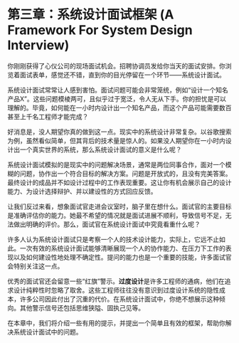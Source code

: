 # 第三章：系统设计面试框架  (A Framework For System Design Interview)

你刚刚获得了心仪公司的现场面试机会。招聘协调员发给你当天的面试安排。你浏览着面试表单，感觉还不错，直到你的目光停留在一个环节——系统设计面试。

系统设计面试常常让人感到害怕。面试问题可能会非常笼统，例如“设计一个知名产品X”。这些问题模棱两可，且似乎过于宽泛，令人无从下手。你的担忧是可以理解的。毕竟，如何能在一小时内设计出一个知名产品，而这个产品可能需要数百甚至上千名工程师才能完成？

好消息是，没人期望你真的做到这一点。现实中的系统设计非常复杂。以谷歌搜索为例，虽然看似简单，但其背后的技术量是惊人的。如果没人期望你在一小时内设计出一个真实世界的系统，那么系统设计面试的意义是什么呢？

系统设计面试模拟的是现实中的问题解决场景，通常是两位同事合作，面对一个模糊的问题，协作出一个符合目标的解决方案。问题是开放式的，且没有完美答案。最终设计的成品并不如设计过程中的工作表现重要。这让你有机会展示自己的设计能力、为设计选择辩护、并以建设性的方式回应反馈。

让我们反过来看，想象面试官走进会议室时，脑子里在想什么。面试官的主要目标是准确评估你的能力。她最不希望的情况就是面试进展不顺利，导致信号不足，无法做出明确的评价。那么，面试官在系统设计面试中究竟看重什么呢？

许多人认为系统设计面试只是考察一个人的技术设计能力，实际上，它远不止如此。一次有效的系统设计面试能够清晰展现一个人的协作能力、在压力下工作的表现以及如何建设性地处理不确定性。提问的能力也是一个重要的技能，许多面试官会特别关注这一点。

优秀的面试官还会留意一些“红旗”警示。**过度设计**是许多工程师的通病，他们在追求设计纯粹性时忽略了取舍。这些工程师往往没有意识到过度设计系统的隐性成本，许多公司因此付出了沉重的代价。在系统设计面试中，你绝不想展示这种倾向。其他警示信号还包括思维狭隘、固执己见等。

在本章中，我们将介绍一些有用的提示，并提出一个简单且有效的框架，帮助你解决系统设计面试中的问题。

